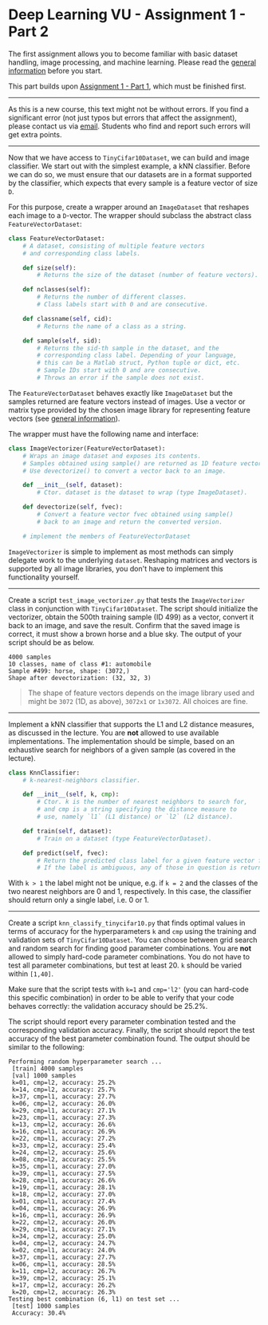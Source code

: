 
# Deep Learning VU - Assignment 1 - Part 2 #

The first assignment allows you to become familiar with basic dataset handling, image processing, and machine learning. Please read the [general information](https://github.com/cpra/dlvc2016/blob/master/assignments/general.md) before you start.

This part builds upon [Assignment 1 - Part 1](https://github.com/cpra/dlvc2016/blob/master/assignments/assignment1/part1.md), which must be finished first.

-----

As this is a new course, this text might not be without errors. If you find a significant error (not just typos but errors that affect the assignment), please contact us via [email](mailto:dlvc@caa.tuwien.ac.at). Students who find and report such errors will get extra points.

-----

Now that we have access to `TinyCifar10Dataset`, we can build and image classifier. We start out with the simplest example, a kNN classifier. Before we can do so, we must ensure that our datasets are in a format supported by the classifier, which expects that every sample is a feature vector of size `D`.

For this purpose, create a wrapper around an `ImageDataset` that reshapes each image to a `D`-vector. The wrapper should subclass the abstract class `FeatureVectorDataset`:

```python
class FeatureVectorDataset:
    # A dataset, consisting of multiple feature vectors
    # and corresponding class labels.

    def size(self):
        # Returns the size of the dataset (number of feature vectors).

    def nclasses(self):
        # Returns the number of different classes.
        # Class labels start with 0 and are consecutive.

    def classname(self, cid):
        # Returns the name of a class as a string.

    def sample(self, sid):
        # Returns the sid-th sample in the dataset, and the
        # corresponding class label. Depending of your language,
        # this can be a Matlab struct, Python tuple or dict, etc.
        # Sample IDs start with 0 and are consecutive.
        # Throws an error if the sample does not exist.
```

The `FeatureVectorDataset` behaves exactly like `ImageDataset` but the samples returned are feature vectors instead of images. Use a vector or matrix type provided by the chosen image library for representing feature vectors (see [general information](https://github.com/cpra/dlvc2016/blob/master/assignments/general.md)).

The wrapper must have the following name and interface:

```python
class ImageVectorizer(FeatureVectorDataset):
    # Wraps an image dataset and exposes its contents.
    # Samples obtained using sample() are returned as 1D feature vectors.
    # Use devectorize() to convert a vector back to an image.

    def __init__(self, dataset):
        # Ctor. dataset is the dataset to wrap (type ImageDataset).

    def devectorize(self, fvec):
        # Convert a feature vector fvec obtained using sample()
        # back to an image and return the converted version.

    # implement the members of FeatureVectorDataset
```

`ImageVectorizer` is simple to implement as most methods can simply delegate work to the underlying `dataset`. Reshaping matrices and vectors is supported by all image libraries, you don't have to implement this functionality yourself.

-----

Create a script `test_image_vectorizer.py` that tests the `ImageVectorizer` class in conjunction with `TinyCifar10Dataset`. The script should initialize the vectorizer, obtain the 500th training sample (ID 499) as a vector, convert it back to an image, and save the result. Confirm that the saved image is correct, it must show a brown horse and a blue sky. The output of your script should be as below.

    4000 samples
    10 classes, name of class #1: automobile
    Sample #499: horse, shape: (3072,)
    Shape after devectorization: (32, 32, 3)

> The shape of feature vectors depends on the image library used and might be `3072` (1D, as above), `3072x1` or `1x3072`. All choices are fine.

-----

Implement a kNN classifier that supports the L1 and L2 distance measures, as discussed in the lecture. You are **not** allowed to use available implementations. The implementation should be simple, based on an exhaustive search for neighbors of a given sample (as covered in the lecture).

```python
class KnnClassifier:
    # k-nearest-neighbors classifier.

    def __init__(self, k, cmp):
        # Ctor. k is the number of nearest neighbors to search for,
        # and cmp is a string specifying the distance measure to
        # use, namely `l1` (L1 distance) or `l2` (L2 distance).

    def train(self, dataset):
        # Train on a dataset (type FeatureVectorDataset).

    def predict(self, fvec):
        # Return the predicted class label for a given feature vector fvec.
        # If the label is ambiguous, any of those in question is returned.
```

With `k > 1` the label might not be unique, e.g. if `k = 2` and the classes of the two nearest neighbors are 0 and 1, respectively. In this case, the classifier should return only a single label, i.e. 0 or 1.

-----

Create a script `knn_classify_tinycifar10.py` that finds optimal values in terms of accuracy for the hyperparameters `k` and `cmp` using the training and validation sets of `TinyCifar10Dataset`. You can choose between grid search and random search for finding good parameter combinations. You are **not** allowed to simply hard-code parameter combinations. You do not have to test all parameter combinations, but test at least 20. `k` should be varied within `[1,40]`.

Make sure that the script tests with `k=1` and `cmp='l2'` (you can hard-code this specific combination) in order to be able to verify that your code behaves correctly: the validation accuracy should be 25.2%.

The script should report every parameter combination tested and the corresponding validation accuracy. Finally, the script should report the test accuracy of the best parameter combination found. The output should be similar to the following:

    Performing random hyperparameter search ...
     [train] 4000 samples
     [val] 1000 samples
     k=01, cmp=l2, accuracy: 25.2%
     k=14, cmp=l2, accuracy: 25.7%
     k=37, cmp=l1, accuracy: 27.7%
     k=06, cmp=l2, accuracy: 26.0%
     k=29, cmp=l1, accuracy: 27.1%
     k=23, cmp=l1, accuracy: 27.3%
     k=13, cmp=l2, accuracy: 26.6%
     k=16, cmp=l1, accuracy: 26.9%
     k=22, cmp=l1, accuracy: 27.2%
     k=33, cmp=l2, accuracy: 25.4%
     k=24, cmp=l2, accuracy: 25.6%
     k=08, cmp=l2, accuracy: 25.5%
     k=35, cmp=l1, accuracy: 27.0%
     k=39, cmp=l1, accuracy: 27.5%
     k=28, cmp=l1, accuracy: 26.6%
     k=19, cmp=l1, accuracy: 28.1%
     k=18, cmp=l2, accuracy: 27.0%
     k=01, cmp=l1, accuracy: 27.4%
     k=04, cmp=l1, accuracy: 26.9%
     k=16, cmp=l1, accuracy: 26.9%
     k=22, cmp=l2, accuracy: 26.0%
     k=29, cmp=l1, accuracy: 27.1%
     k=34, cmp=l2, accuracy: 25.0%
     k=04, cmp=l2, accuracy: 24.7%
     k=02, cmp=l1, accuracy: 24.0%
     k=37, cmp=l1, accuracy: 27.7%
     k=06, cmp=l1, accuracy: 28.5%
     k=11, cmp=l2, accuracy: 26.7%
     k=39, cmp=l2, accuracy: 25.1%
     k=17, cmp=l2, accuracy: 26.2%
     k=20, cmp=l2, accuracy: 26.3%
    Testing best combination (6, l1) on test set ...
     [test] 1000 samples
     Accuracy: 30.4%
